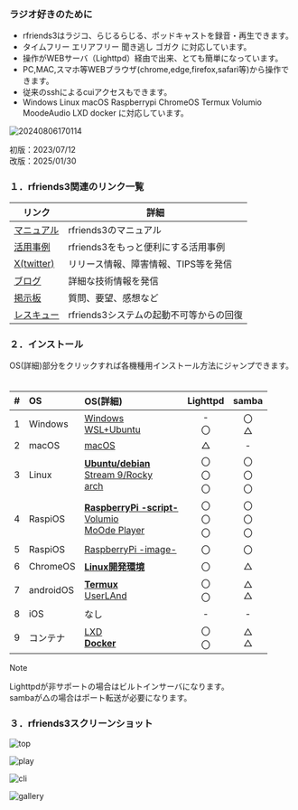 ### ラジオ好きのために  
  
* rfriends3はラジコ、らじるらじる、ポッドキャストを録音・再生できます。
* タイムフリー エリアフリー 聞き逃し ゴガク に対応しています。
* 操作がWEBサーバ（Lighttpd）経由で出来、とても簡単になっています。
* PC,MAC,スマホ等WEBブラウザ(chrome,edge,firefox,safari等)から操作できます。
* 従来のsshによるcuiアクセスもできます。
* Windows Linux macOS Raspberrypi ChromeOS Termux Volumio MoodeAudio LXD docker に対応しています。  
  
![20240806170114](https://github.com/user-attachments/assets/2c40c57d-7ae4-4eee-811e-cb6c28f112f0)   
  
初版：2023/07/12  
改版：2025/01/30  
  
### １．rfriends3関連のリンク一覧    
  
|リンク|詳細|  
|---|---|  
|[マニュアル](manual/index.html)|rfriends3のマニュアル|  
|[活用事例](https://rfriends.hatenablog.com/entry/2024/08/14/113233)|rfriends3をもっと便利にする活用事例|  
|[X(twitter)](https://twitter.com/rfriends2017)|リリース情報、障害情報、TIPS等を発信|  
|[ブログ](https://rfriends.hatenablog.com/)|詳細な技術情報を発信|  
|[掲示板](http://ceres.s501.xrea.com/wforum/wforum.cgi)|質問、要望、感想など|  
|[レスキュー](manual/rescue.html)|rfriends3システムの起動不可等からの回復|  
  
### ２．インストール  
  
OS(詳細)部分をクリックすれば各機種用インストール方法にジャンプできます。  　

|#  |OS        |OS(詳細)| Lighttpd|samba|
|:--:|:------  | :-------------------------------------- |:--:|:--:| 
| 1| Windows   |[Windows](distro/windows.md)<br>[WSL+Ubuntu](distro/wsl.md)|-<br>〇|〇<br>△| 
| 2| macOS     |[macOS](distro/macos.md)|△|-|
| 3| Linux     |[**Ubuntu/debian**](distro/rfriends3_core.md)<br>[Stream 9/Rocky](distro/rfriends3_core.md)<br>[arch](distro/rfriends3_core.md)|〇<br>〇<br>〇|〇<br>〇<br>〇|  
| 4| RaspiOS   |[**RaspberryPi -script-**](distro/raspberrypi.md)<br>[Volumio](distro/volumio.md)<br>[MoOde Player](distro/moode.md)|〇<br>〇<br>〇|〇<br>〇<br>〇|  
| 5| RaspiOS   |[RaspberryPi -image-](distro/raspi_image.md)|〇|〇|  
| 6| ChromeOS  |[**Linux開発環境**](distro/chromeos.md)|〇|△|  
| 7| androidOS |[**Termux**](distro/termux.md)<br>[UserLAnd](distro/userland.md)|〇<br>〇|△<br>△|  
| 8| iOS       |なし|-|-| 
| 9| コンテナ   |[LXD](distro/lxd.md)<br>[**Docker**](distro/docker.md)|〇<br>〇|△<br>△|  
  
> [!NOTE]
> Lighttpdが非サポートの場合はビルトインサーバになります。  
> sambaが△の場合はポート転送が必要になります。  
  
### ３．rfriends3スクリーンショット  
  
![top](https://github.com/user-attachments/assets/5d621f57-425f-4fcd-9448-a816ededd8dc)
  
![play](https://github.com/user-attachments/assets/8bf5cdd9-9702-412b-8165-8cbab928941a)
  
![cli](https://github.com/user-attachments/assets/3e0df727-f70d-4e05-82b2-2b502c56b993)
  
![gallery](https://github.com/user-attachments/assets/fed28352-0636-472e-9015-51abea05e17a)
  
  

  
